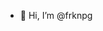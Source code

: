- 👋 Hi, I’m @frknpg

<!---
frknpg/frknpg is a ✨ special ✨ repository because its `README.md` (this file) appears on your GitHub profile.
You can click the Preview link to take a look at your changes.
--->
